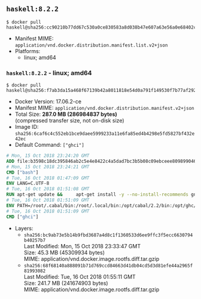 ## `haskell:8.2.2`

```console
$ docker pull haskell@sha256:cc90210b77dd67c530a0ce830583a8d038b47e607a63e56a0e68402c4317fdb6
```

-	Manifest MIME: `application/vnd.docker.distribution.manifest.list.v2+json`
-	Platforms:
	-	linux; amd64

### `haskell:8.2.2` - linux; amd64

```console
$ docker pull haskell@sha256:f7ab3da15a468f67139b42a8011818e54d0a791f149530f7b77af2921fd80201
```

-	Docker Version: 17.06.2-ce
-	Manifest MIME: `application/vnd.docker.distribution.manifest.v2+json`
-	Total Size: **287.0 MB (286984837 bytes)**  
	(compressed transfer size, not on-disk size)
-	Image ID: `sha256:6caf6c4c552eb1bce9daee5999233a11e6fa85ed4b4298e5fd5827bf432e42ec`
-	Default Command: `["ghci"]`

```dockerfile
# Mon, 15 Oct 2018 23:24:20 GMT
ADD file:b3598c18dc395846ab2c5e4e8422c4a5dad7bc3b5b08c09ebceee80989904641 in / 
# Mon, 15 Oct 2018 23:24:21 GMT
CMD ["bash"]
# Tue, 16 Oct 2018 01:47:09 GMT
ENV LANG=C.UTF-8
# Tue, 16 Oct 2018 01:51:08 GMT
RUN apt-get update &&     apt-get install -y --no-install-recommends gnupg ca-certificates dirmngr curl git &&     echo 'deb http://downloads.haskell.org/debian stretch main' > /etc/apt/sources.list.d/ghc.list &&     apt-key adv --keyserver keyserver.ubuntu.com --recv-keys BA3CBA3FFE22B574 &&     apt-get update &&     apt-get install -y --no-install-recommends ghc-8.2.2 cabal-install-2.2         zlib1g-dev libtinfo-dev libsqlite3-dev g++ netbase xz-utils make &&     curl -fSL https://github.com/commercialhaskell/stack/releases/download/v1.7.1/stack-1.7.1-linux-x86_64.tar.gz -o stack.tar.gz &&     curl -fSL https://github.com/commercialhaskell/stack/releases/download/v1.7.1/stack-1.7.1-linux-x86_64.tar.gz.asc -o stack.tar.gz.asc &&     apt-get purge -y --auto-remove curl &&     export GNUPGHOME="$(mktemp -d)" &&     gpg --keyserver ha.pool.sks-keyservers.net --recv-keys C5705533DA4F78D8664B5DC0575159689BEFB442 &&     gpg --batch --verify stack.tar.gz.asc stack.tar.gz &&     tar -xf stack.tar.gz -C /usr/local/bin --strip-components=1 &&     /usr/local/bin/stack config set system-ghc --global true &&     /usr/local/bin/stack config set install-ghc --global false &&     rm -rf "$GNUPGHOME" /var/lib/apt/lists/* /stack.tar.gz.asc /stack.tar.gz
# Tue, 16 Oct 2018 01:51:09 GMT
ENV PATH=/root/.cabal/bin:/root/.local/bin:/opt/cabal/2.2/bin:/opt/ghc/8.2.2/bin:/usr/local/sbin:/usr/local/bin:/usr/sbin:/usr/bin:/sbin:/bin
# Tue, 16 Oct 2018 01:51:09 GMT
CMD ["ghci"]
```

-	Layers:
	-	`sha256:bc9ab73e5b14b9fbd3687a4d8c1f1360533d6ee9ffc3f5ecc6630794b40257b7`  
		Last Modified: Mon, 15 Oct 2018 23:33:47 GMT  
		Size: 45.3 MB (45309934 bytes)  
		MIME: application/vnd.docker.image.rootfs.diff.tar.gzip
	-	`sha256:68f68140a888091b71d769ccd84663d41db04cd5d3d81efe44a2965f81993082`  
		Last Modified: Tue, 16 Oct 2018 01:55:11 GMT  
		Size: 241.7 MB (241674903 bytes)  
		MIME: application/vnd.docker.image.rootfs.diff.tar.gzip
